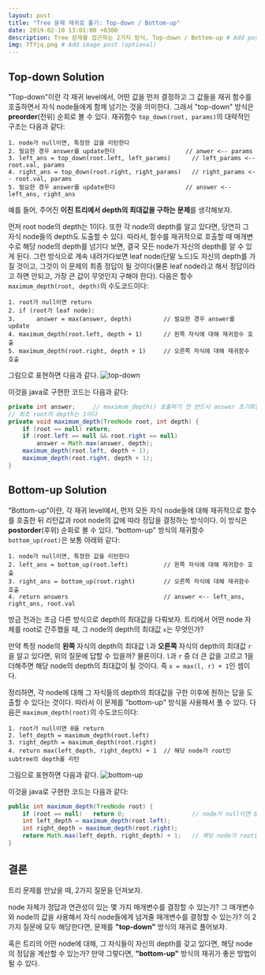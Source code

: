 ```yaml
---
layout: post
title: "Tree 문제 재귀로 풀기: Top-down / Bottom-up"
date: 2019-02-10 13:01:00 +0300
description: Tree 문제를 접근하는 2가지 방식, Top-down / Bottom-up # Add post description (optional)
img: 7fYjq.png # Add image post (optional)
---
```


## Top-down Solution

"Top-down"이란 각 재귀 level에서, 어떤 값을 먼저 결정하고 그 값들을 재귀 함수를 호출하면서 자식 node들에게 함께 넘기는 것을 의미한다. 그래서 "top-down" 방식은 **preorder**(전위) 순회로 볼 수 있다.
재귀함수 `top_down(root, params)`의 대략적인 구조는 다음과 같다:

```
1. node가 null이면, 특정한 값을 리턴한다
2. 필요한 경우 answer를 update한다                    // anwer <-- params
3. left_ans = top_down(root.left, left_params)      // left_params <-- root.val, params
4. right_ans = top_down(root.right, right_params)   // right_params <-- root.val, params 
5. 필요한 경우 answer를 update한다                    // answer <-- left_ans, right_ans
```

예를 들어, 주어진 **이진 트리에서 depth의 최대값을 구하는 문제**를 생각해보자.

먼저 root node의 depth는 1이다. 또한 각 node의 depth를 알고 있다면, 당연히 그 자식 node들의 depth도 도출할 수 있다. 따라서, 함수를 재귀적으로 호출할 때 매개변수로 해당 node의 depth를 넘기다 보면, 결국 모든 node가 자신의 depth를 알 수 있게 된다. 그런 방식으로 계속 내려가다보면 leaf node(단말 노드)도 자신의 depth를 가질 것이고, 그것이 이 문제의 최종 정답이 될 것이다(물론 leaf node라고 해서 정답이라고 하면 안되고, 가장 큰 값이 무엇인지 구해야 한다).
다음은 함수 `maximum_depth(root, depth)`의 수도코드이다:

```
1. root가 null이면 return
2. if (root가 leaf node):
3.      answer = max(answer, depth)         // 필요한 경우 answer를 update
4. maximum_depth(root.left, depth + 1)      // 왼쪽 자식에 대해 재귀함수 호출
5. maximum_depth(root.right, depth + 1)     // 오른쪽 자식에 대해 재귀함수 호출
```

그림으로 표현하면 다음과 같다. 
![top-down](https://user-images.githubusercontent.com/26949964/52529118-aebf5b80-2d2f-11e9-8530-e52e68e17ac7.png)

이것을 java로 구현한 코드는 다음과 같다:
```java
private int answer;		// maximum_depth() 호출하기 전 반드시 answer 초기화할 것!
// 최초 root의 depth는 1이다
private void maximum_depth(TreeNode root, int depth) {
    if (root == null) return;
    if (root.left == null && root.right == null)
        answer = Math.max(answer, depth);
    maximum_depth(root.left, depth + 1);
    maximum_depth(root.right, depth + 1);
}
```





## Bottom-up Solution

"Bottom-up"이란, 각 재귀 level에서, 먼저 모든 자식 node들에 대해 재귀적으로 함수를 호출한 뒤 리턴값과 root node의 값에 따라 정답을 결정하는 방식이다. 이 방식은 **postorder**(후위) 순회로 볼 수 있다.
"bottom-up" 방식의 재귀함수 `bottom_up(root)`은 보통 아래와 같다:

```
1. node가 null이면, 특정한 값을 리턴한다
2. left_ans = bottom_up(root.left)          // 왼쪽 자식에 대해 재귀함수 호출
3. right_ans = bottom_up(root.right)        // 오른쪽 자식에 대해 재귀함수 호출
4. return answers                           // answer <-- left_ans, right_ans, root.val
```

방금 전과는 조금 다른 방식으로 depth의 최대값을 다뤄보자. 트리에서 어떤 node 자체를 root로 간주했을 때, 그 node의 depth의 최대값 `x`는 무엇인가?

만약 특정 node의 **왼쪽** 자식의 depth의 최대값 `l`과 **오른쪽** 자식의 depth의 최대값 `r`을 알고 있다면, 위의 질문에 답할 수 있을까? 물론이다. `l`과 `r` 중 더 큰 값을 고르고 1을 더해주면 해당 node의 depth의 최대값이 될 것이다. 즉 `x = max(l, r) + 1`인 셈이다.

정리하면, 각 node에 대해 그 자식들의 depth의 최대값을 구한 이후에 원하는 답을 도출할 수 있다는 것이다. 따라서 이 문제를 "bottom-up" 방식을 사용해서 풀 수 있다. 다음은 `maximum_depth(root)`의 수도코드이다:
```
1. root가 null이면 0을 return
2. left_depth = maximum_depth(root.left)
3. right_depth = maximum_depth(root.right)
4. return max(left_depth, right_depth) + 1  // 해당 node가 root인 subtree의 depth를 리턴
```

그림으로 표현하면 다음과 같다.
![bottom-up](https://user-images.githubusercontent.com/26949964/52529122-b252e280-2d2f-11e9-88db-2af3e553be0d.png)

이것을 java로 구현한 코드는 다음과 같다:
```java
public int maximum_depth(TreeNode root) {
	if (root == null)	return 0;                   // node가 null이면 0을 리턴
	int left_depth = maximum_depth(root.left);
	int right_depth = maximum_depth(root.right);
	return Math.max(left_depth, right_depth) + 1;	// 해당 node가 root인 subtree의 depth를 리턴
}
```





## 결론

트리 문제를 만났을 때, 2가지 질문을 던져보자.

node 자체가 정답과 연관성이 있는 몇 가지 매개변수를 결정할 수 있는가? 그 매개변수와 node의 값을 사용해서 자식 node들에게 넘겨줄 매개변수를 결정할 수 있는가?
이 2가지 질문에 모두 해당한다면, 문제를 **"top-down"** 방식의 재귀로 풀어보자.

혹은 트리의 어떤 node에 대해, 그 자식들이 자신의 depth를 갖고 있다면, 해당 node의 정답을 계산할 수 있는가?
만약 그렇다면, **"bottom-up"** 방식의 재귀가 좋은 방법이 될 수 있다.